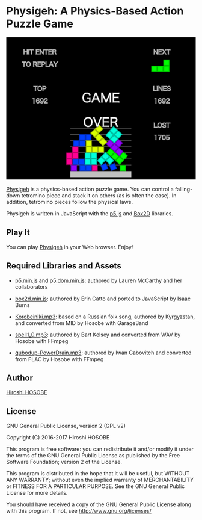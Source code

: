 # Physigeh: A Physics-Based Action Puzzle Game

![Physigeh's screenshot](screen.png)

[Physigeh](http://physigeh.hosobe.org/) is a physics-based action puzzle
game.  You can control a falling-down tetromino piece and stack it on
others (as is often the case).  In addition, tetromino pieces follow
the physical laws.

Physigeh is written in JavaScript with the [p5.js](http://p5js.org/)
and [Box2D](http://box2d.org/) libraries.

## Play It

You can play [Physigeh](http://physigeh.hosobe.org/) in your Web browser.
Enjoy!

## Required Libraries and Assets

- [p5.min.js](http://p5js.org/) and
  [p5.dom.min.js](http://p5js.org/reference/#/libraries/p5.dom):
  authored by Lauren McCarthy and her collaborators

- [box2d.min.js](https://github.com/flyover/box2d.js/tree/master/Box2D):
  authored by Erin Catto and
  ported to JavaScript by Isaac Burns

- [Korobeiniki.mp3](https://commons.wikimedia.org/wiki/File%3AKorobeiniki.mid):
  based on a Russian folk song,
  authored by Kyrgyzstan, and
  converted from MID by Hosobe with GarageBand

- [spell1_0.mp3](http://opengameart.org/content/spell-1):
  authored by Bart Kelsey and
  converted from WAV by Hosobe with FFmpeg

- [qubodup-PowerDrain.mp3](http://opengameart.org/content/energy-drain):
  authored by Iwan Gabovitch and
  converted from FLAC by Hosobe with FFmpeg

## Author

[Hiroshi HOSOBE](http://www.hosobe.org/)

## License

GNU General Public License, version 2 (GPL v2)

Copyright (C) 2016-2017 Hiroshi HOSOBE

This program is free software: you can redistribute it and/or modify
it under the terms of the GNU General Public License as published by
the Free Software Foundation; version 2 of the License.

This program is distributed in the hope that it will be useful,
but WITHOUT ANY WARRANTY; without even the implied warranty of
MERCHANTABILITY or FITNESS FOR A PARTICULAR PURPOSE.  See the
GNU General Public License for more details.

You should have received a copy of the GNU General Public License
along with this program.  If not, see <http://www.gnu.org/licenses/>
